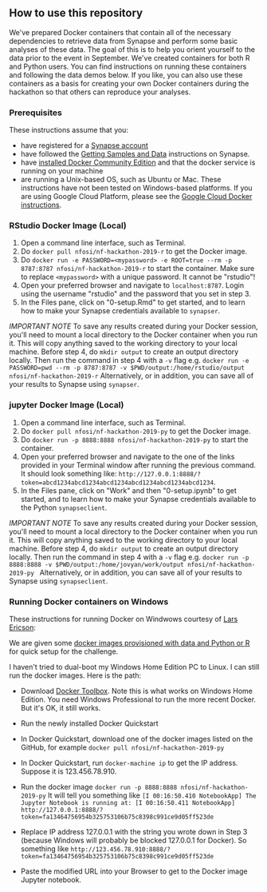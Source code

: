 <p align="center">
</p>



## How to use this repository

We've prepared Docker containers that contain all of the necessary dependencies to retrieve data from Synapse and perform some basic analyses of these data. The goal of this is to help you orient yourself to the data prior to the event in September.
We've created containers for both R and Python users. You can find instructions on running these containers and following the data demos below.
If you like, you can also use these containers as a basis for creating your own Docker containers during the hackathon so that others can reproduce your analyses.

### Prerequisites

These instructions assume that you:
* have registered for a [Synapse account](https://www.synapse.org/#!RegisterAccount:0)
* have followed the [Getting Samples and Data](https://www.synapse.org/#!Synapse:syn4939902/wiki/593715) instructions on Synapse.
* have [installed Docker Community Edition](https://docs.docker.com/v17.12/install/) and that the docker service is running on your machine
* are running a Unix-based OS, such as Ubuntu or Mac. These instructions have not been tested on Windows-based platforms. If you are using Google Cloud Platform, please see the [Google Cloud Docker instructions](#google-cloud).

### RStudio Docker Image (Local)

1. Open a command line interface, such as Terminal.
2. Do `docker pull nfosi/nf-hackathon-2019-r` to get the Docker image.
3. Do `docker run -e PASSWORD=<mypassword> -e ROOT=true --rm -p 8787:8787 nfosi/nf-hackathon-2019-r` to start the container. Make sure to replace `<mypassword>` with a unique password. It cannot be "rstudio"!
4. Open your preferred browser and navigate to `localhost:8787`. Login using the username "rstudio" and the password that you set in step 3.
5. In the Files pane, click on "0-setup.Rmd" to get started, and to learn how to make your Synapse credentials available to `synapser`.

*IMPORTANT NOTE* To save any results created during your Docker session, you'll need to mount a local directory to the Docker container when you run it. This will copy anything saved to the working directory to your local machine. Before step 4, do `mkdir output` to create an output directory locally. Then run the command in step 4 with a `-v` flag e.g. `docker run -e PASSWORD=pwd --rm -p 8787:8787 -v $PWD/output:/home/rstudio/output nfosi/nf-hackathon-2019-r` Alternatively, or in addition, you can save all of your results to Synapse using `synapser`.

### jupyter Docker Image (Local)

1. Open a command line interface, such as Terminal.
2. Do `docker pull nfosi/nf-hackathon-2019-py` to get the Docker image.
3. Do `docker run -p 8888:8888 nfosi/nf-hackathon-2019-py` to start the container.
4. Open your preferred browser and navigate to the one of the links provided in your Terminal window after running the previous command. It should look something like: `http://127.0.0.1:8888/?token=abcd1234abcd1234abcd1234abcd1234abcd1234abcd1234`.
5. In the Files pane, click on "Work" and then "0-setup.ipynb" to get started, and to learn how to make your Synapse credentials available to the Python `synapseclient`.

*IMPORTANT NOTE* To save any results created during your Docker session, you'll need to mount a local directory to the Docker container when you run it. This will copy anything saved to the working directory to your local machine. Before step 4, do `mkdir output` to create an output directory locally. Then run the command in step 4 with a `-v` flag e.g. `docker run -p 8888:8888 -v $PWD/output:/home/jovyan/work/output nfosi/nf-hackathon-2019-py
` Alternatively, or in addition, you can save all of your results to Synapse using `synapseclient`.


### Running Docker containers on Windows

These instructions for running Docker on Windwows courtesy of [Lars Ericson](https://www.synapse.org/#!Synapse:syn18666641/discussion/threadId=5866):

We are given some [docker images provisioned with data and Python or R](https://github.com/Sage-Bionetworks/nf-hackathon-2019) for quick setup for the challenge.

I haven't tried to dual-boot my Windows Home Edition PC to Linux.  I can still run the docker images.  Here is the path:

* Download [Docker Toolbox](https://docs.docker.com/toolbox/toolbox_install_windows/).  Note this is what works on Windows Home Edition.  You need Windows Professional to run the more recent Docker.  But it's OK, it still works.

* Run the newly installed Docker Quickstart

* In Docker Quickstart, download one of the docker images listed on the GitHub, for example ```docker pull nfosi/nf-hackathon-2019-py```

* In Docker Quickstart, run ```docker-machine ip``` to get the IP address.  Suppose it is 123.456.78.910.

* Run the docker image ``` docker run -p 8888:8888 nfosi/nf-hackathon-2019-py ``` It will tell you something like ```[I 00:16:50.410 NotebookApp] The Jupyter Notebook is running at: [I 00:16:50.411 NotebookApp]  http://127.0.0.1:8888/?token=fa13464756954b325753106b75c8398c991ce9d05ff523de```

* Replace IP address 127.0.0.1 with the string you wrote down in Step 3 (because Windows will probably be blocked 127.0.0.1 for Docker).  So something like ``` http://123.456.78.910:8888/?token=fa13464756954b325753106b75c8398c991ce9d05ff523de ```

* Paste the modified URL into your Browser to get to the Docker image Jupyter notebook.
